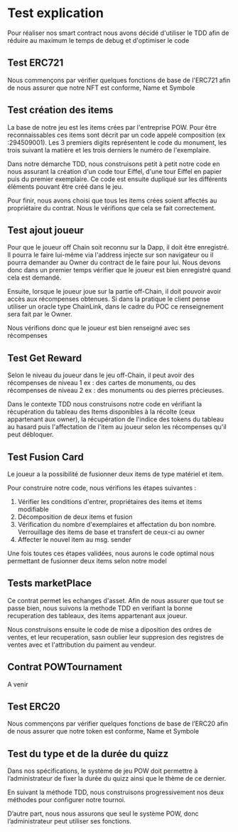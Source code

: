 # Test explication

Pour réaliser nos smart contract nous avons décidé d'utiliser le TDD afin de réduire au maximum le temps de debug et d'optimiser le code

## Test ERC721

Nous commençons par vérifier quelques fonctions de base de l'ERC721 afin de nous assurer que notre NFT est conforme, Name et Symbole

## Test création des items

La base de notre jeu est les items crées par l'entreprise POW. Pour être reconnaissables ces items sont décrit par un code appelé composition (ex :294509001). Les 3 premiers digits représentent le code du monument, les trois suivant la matière et les trois derniers le numéro de l'exemplaire.

Dans notre démarche TDD, nous construisons petit à petit notre code en nous assurant la création d'un code tour Eiffel, d'une tour Eiffel en papier puis du premier exemplaire.
Ce code est ensuite dupliqué sur les différents éléments pouvant être créé dans le jeu.

Pour finir, nous avons choisi que tous les items crées soient affectés au propriétaire du contrat. Nous le vérifions que cela se fait correctement.

## Test ajout joueur

Pour que le joueur off Chain soit reconnu sur la Dapp, il doit être enregistré. Il pourra le faire lui-même via l'address injecte sur son navigateur ou il pourra demander au Owner du contract de le faire pour lui.
Nous devons donc dans un premier temps vérifier que le joueur est bien enregistré quand cela est demandé.

Ensuite, lorsque le joueur joue sur la partie off-Chain, il doit pouvoir avoir accès aux récompenses obtenues. Si dans la pratique le client pense utiliser un oracle type ChainLink, dans le cadre du POC ce renseignement sera fait par le Owner.

Nous vérifions donc que le joueur est bien renseigné avec ses récompenses

## Test Get Reward

Selon le niveau du joueur dans le jeu off-Chain, il peut avoir des récompenses de niveau 1 ex : des cartes de monuments, ou des récompenses de niveau 2 ex : des monuments ou des pierres précieuses.

Dans le contexte TDD nous construisons notre code en vérifiant la récupération du tableau des Items disponibles à la récolte (ceux appartenant aux owner), la récupération de l'indice des tokens du tableau au hasard puis l'affectation de l'item au joueur selon les récompenses qu'il peut débloquer.

## Test Fusion Card

Le joueur a la possibilité de fusionner deux items de type matériel et item.

Pour construire notre code, nous vérifions les étapes suivantes :

1. Vérifier les conditions d'entrer, propriétaires des items et items modifiable
2. Décomposition de deux items et fusion
3. Vérification du nombre d'exemplaires et affectation du bon nombre. Verrouillage des items de base et transfert de ceux-ci au owner
5. Affecter le nouvel item au msg. sender

Une fois toutes ces étapes validées, nous aurons le code optimal nous permettant de fusionner deux items selon notre model

## Tests marketPlace

Ce contrat permet les echanges d'asset. Afin de nous assurer que tout se passe bien, nous suivons la methode TDD en verifiant la bonne recuperation des tableaux, des items appartenant aux joueur. 

Nous construisons ensuite le code de mise a diposition des ordres de ventes, et leur recuperation, sasn oublier leur suppresion des registres de ventes avec et l'attribution du paiment au vendeur.


## Contrat POWTournament

A venir

## Test ERC20

Nous commençons par vérifier quelques fonctions de base de l’ERC20 afin de nous assurer que notre token est conforme, Name et Symbole

## Test du type et de la durée du quizz

Dans nos spécifications, le système de jeu POW doit permettre à l’administrateur de fixer la durée du quizz ainsi que le thème de ce dernier.

En suivant la méthode TDD, nous construisons progressivement nos deux méthodes pour configurer notre tournoi.

D’autre part, nous nous assurons que seul le système POW, donc l’administrateur peut utiliser ses fonctions.

